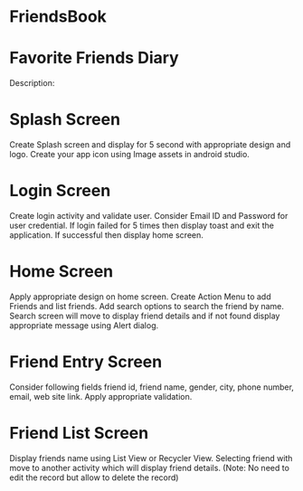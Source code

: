 # FriendsBook

# Favorite Friends Diary

Description:

# Splash Screen
Create Splash screen and display for 5 second with appropriate design and logo.
Create your app icon using Image assets in android studio.
# Login Screen
Create login activity and validate user. 
Consider Email ID and Password for user credential.
If login failed for 5 times then display toast and exit the application. 
If successful then display home screen.
# Home Screen
Apply appropriate design on home screen.
Create Action Menu to add Friends and list friends.
Add search options to search the friend by name.
Search screen will move to display friend details and if not found display appropriate message using Alert dialog.
# Friend Entry Screen
Consider following fields friend id, friend name, gender, city, phone number, email, web site link.
Apply appropriate validation.
# Friend List Screen
Display friends name using List View or Recycler View.
Selecting friend with move to another activity which will display friend details. (Note: No need to edit the record but allow to delete the record)
